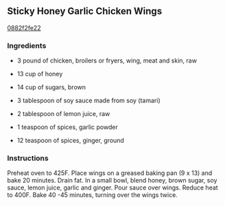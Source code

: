 ## Sticky Honey Garlic Chicken Wings

[0882f2fe22](http://www.food.com/recipe/sticky-honey-garlic-chicken-wings-288534)

### Ingredients

 - 3 pound of chicken, broilers or fryers, wing, meat and skin, raw

 - 13 cup of honey

 - 14 cup of sugars, brown

 - 3 tablespoon of soy sauce made from soy (tamari)

 - 2 tablespoon of lemon juice, raw

 - 1 teaspoon of spices, garlic powder

 - 12 teaspoon of spices, ginger, ground

### Instructions

Preheat oven to 425F. Place wings on a greased baking pan (9 x 13) and bake 20 minutes. Drain fat. In a small bowl, blend honey, brown sugar, soy sauce, lemon juice, garlic and ginger. Pour sauce over wings. Reduce heat to 400F. Bake 40 -45 minutes, turning over the wings twice.